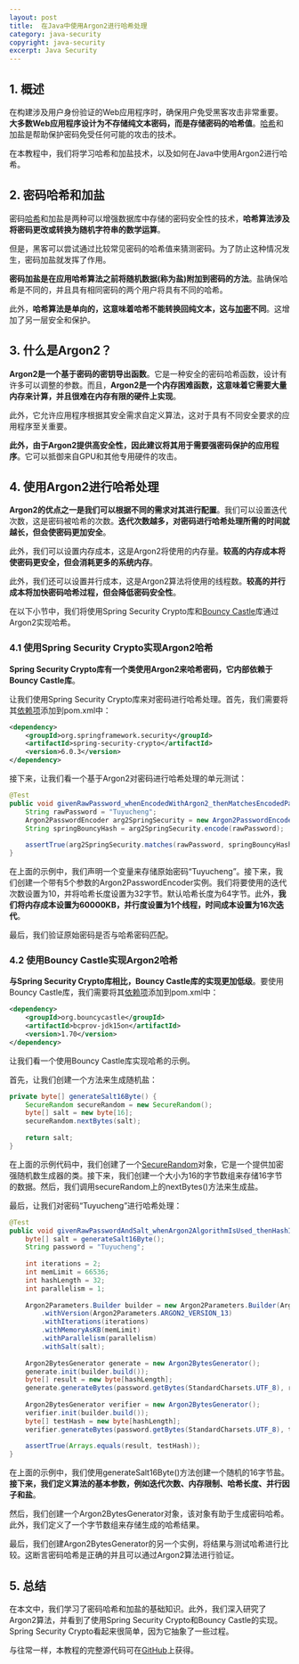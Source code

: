 ```yaml
---
layout: post
title:  在Java中使用Argon2进行哈希处理
category: java-security
copyright: java-security
excerpt: Java Security
---
```


## 1. 概述

在构建涉及用户身份验证的Web应用程序时，确保用户免受黑客攻击非常重要。**大多数Web应用程序设计为不存储纯文本密码，而是存储密码的哈希值**。[哈希](https://www.baeldung.com/java-password-hashing)和加盐是帮助保护密码免受任何可能的攻击的技术。

在本教程中，我们将学习哈希和加盐技术，以及如何在Java中使用Argon2进行哈希。

## 2. 密码哈希和加盐

密码[哈希](https://www.baeldung.com/sha-256-hashing-java)和加盐是两种可以增强数据库中存储的密码安全性的技术，**哈希算法涉及将密码更改或转换为随机字符串的数学运算**。

但是，黑客可以尝试通过比较常见密码的哈希值来猜测密码。为了防止这种情况发生，密码加盐就发挥了作用。

**密码加盐是在应用哈希算法之前将随机数据(称为盐)附加到密码的方法**。盐确保哈希是不同的，并且具有相同密码的两个用户将具有不同的哈希。

此外，**哈希算法是单向的，这意味着哈希不能转换回纯文本，这与[加密](https://www.baeldung.com/java-aes-encryption-decryption)不同**。这增加了另一层安全和保护。

## 3. 什么是Argon2？

**Argon2是一个基于密码的密钥导出函数**。它是一种安全的密码哈希函数，设计有许多可以调整的参数。而且，**Argon2是一个内存困难函数，这意味着它需要大量内存来计算，并且很难在内存有限的硬件上实现**。

此外，它允许应用程序根据其安全需求自定义算法，这对于具有不同安全要求的应用程序至关重要。

**此外，由于Argon2提供高安全性，因此建议将其用于需要强密码保护的应用程序**。它可以抵御来自GPU和其他专用硬件的攻击。

## 4. 使用Argon2进行哈希处理

**Argon2的优点之一是我们可以根据不同的需求对其进行配置**。我们可以设置迭代次数，这是密码被哈希的次数。**迭代次数越多，对密码进行哈希处理所需的时间就越长，但会使密码更加安全**。

此外，我们可以设置内存成本，这是Argon2将使用的内存量。**较高的内存成本将使密码更安全，但会消耗更多的系统内存**。

此外，我们还可以设置并行成本，这是Argon2算法将使用的线程数。**较高的并行成本将加快密码哈希过程，但会降低密码安全性**。

在以下小节中，我们将使用Spring Security Crypto库和[Bouncy Castle](https://www.baeldung.com/java-bouncy-castle)库通过Argon2实现哈希。

### 4.1 使用Spring Security Crypto实现Argon2哈希

**Spring Security Crypto库有一个类使用Argon2来哈希密码，它内部依赖于Bouncy Castle库**。

让我们使用Spring Security Crypto库来对密码进行哈希处理。首先，我们需要将其[依赖项](https://mvnrepository.com/artifact/org.springframework.security/spring-security-crypto)添加到pom.xml中：

```xml
<dependency>
    <groupId>org.springframework.security</groupId>
    <artifactId>spring-security-crypto</artifactId>
    <version>6.0.3</version>
</dependency>
```

接下来，让我们看一个基于Argon2对密码进行哈希处理的单元测试：

```java
@Test
public void givenRawPassword_whenEncodedWithArgon2_thenMatchesEncodedPassword() {
    String rawPassword = "Tuyucheng";
    Argon2PasswordEncoder arg2SpringSecurity = new Argon2PasswordEncoder(16, 32, 1, 60000, 10);
    String springBouncyHash = arg2SpringSecurity.encode(rawPassword);
        
    assertTrue(arg2SpringSecurity.matches(rawPassword, springBouncyHash));
}
```

在上面的示例中，我们声明一个变量来存储原始密码“Tuyucheng”。接下来，我们创建一个带有5个参数的Argon2PasswordEncoder实例。我们将要使用的迭代次数设置为10，并将哈希长度设置为32字节。默认哈希长度为64字节。此外，**我们将内存成本设置为60000KB，并行度设置为1个线程，时间成本设置为16次迭代**。

最后，我们验证原始密码是否与哈希密码匹配。

### 4.2 使用Bouncy Castle实现Argon2哈希

**与Spring Security Crypto库相比，Bouncy Castle库的实现更加低级**。要使用Bouncy Castle库，我们需要将其[依赖项](https://mvnrepository.com/artifact/org.bouncycastle/bcprov-jdk15on)添加到pom.xml中：

```xml
<dependency>
    <groupId>org.bouncycastle</groupId>
    <artifactId>bcprov-jdk15on</artifactId>
    <version>1.70</version>
</dependency>
```

让我们看一个使用Bouncy Castle库实现哈希的示例。

首先，让我们创建一个方法来生成随机盐：

```java
private byte[] generateSalt16Byte() {
    SecureRandom secureRandom = new SecureRandom();
    byte[] salt = new byte[16];
    secureRandom.nextBytes(salt);
        
    return salt;
}
```

在上面的示例代码中，我们创建了一个[SecureRandom](https://www.baeldung.com/java-secure-random)对象，它是一个提供加密强随机数生成器的类。接下来，我们创建一个大小为16的字节数组来存储16字节的数据。然后，我们调用secureRandom上的nextBytes()方法来生成盐。

最后，让我们对密码“Tuyucheng”进行哈希处理：

```java
@Test
public void givenRawPasswordAndSalt_whenArgon2AlgorithmIsUsed_thenHashIsCorrect() {
    byte[] salt = generateSalt16Byte();
    String password = "Tuyucheng";
        
    int iterations = 2;
    int memLimit = 66536;
    int hashLength = 32;
    int parallelism = 1;
        
    Argon2Parameters.Builder builder = new Argon2Parameters.Builder(Argon2Parameters.ARGON2_id)
        .withVersion(Argon2Parameters.ARGON2_VERSION_13)
        .withIterations(iterations)
        .withMemoryAsKB(memLimit)
        .withParallelism(parallelism)
        .withSalt(salt);
        
    Argon2BytesGenerator generate = new Argon2BytesGenerator();
    generate.init(builder.build());
    byte[] result = new byte[hashLength];
    generate.generateBytes(password.getBytes(StandardCharsets.UTF_8), result, 0, result.length);
        
    Argon2BytesGenerator verifier = new Argon2BytesGenerator();
    verifier.init(builder.build());
    byte[] testHash = new byte[hashLength];
    verifier.generateBytes(password.getBytes(StandardCharsets.UTF_8), testHash, 0, testHash.length);
        
    assertTrue(Arrays.equals(result, testHash));
}
```

在上面的示例中，我们使用generateSalt16Byte()方法创建一个随机的16字节盐。**接下来，我们定义算法的基本参数，例如迭代次数、内存限制、哈希长度、并行因子和盐**。

然后，我们创建一个Argon2BytesGenerator对象，该对象有助于生成密码哈希。此外，我们定义了一个字节数组来存储生成的哈希结果。

最后，我们创建Argon2BytesGenerator的另一个实例，将结果与测试哈希进行比较。这断言密码哈希是正确的并且可以通过Argon2算法进行验证。

## 5. 总结

在本文中，我们学习了密码哈希和加盐的基础知识。此外，我们深入研究了Argon2算法，并看到了使用Spring Security Crypto和Bouncy Castle的实现。Spring Security Crypto看起来很简单，因为它抽象了一些过程。

与往常一样，本教程的完整源代码可在[GitHub](https://github.com/tuyucheng7/taketoday-tutorial4j/tree/master/java-core-modules/java-security-3)上获得。
